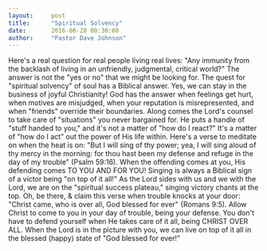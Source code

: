 ```yaml
---
layout:     post
title:      "Spiritual Solvency"
date:       2016-06-28 00:30:00
author:     "Pastor Dave Johnson"
---
```


Here's a real question for real people living real lives:  "Any immunity from the backlash of living in an unfriendly, judgmental, critical world?"  The answer is not the "yes or no" that we might be looking for. The quest for "spiritual solvency" of soul has a Biblical answer.  Yes, we can stay in the business of joyful Christianity!  God has the answer when feelings get hurt, when motives are misjudged, when your reputation is misrepresented, and when "friends" override their boundaries.  Along comes the Lord's counsel  to take care of "situations" you never bargained for.  He puts a handle of "stuff handed to you,"  and it's  not a matter of "how do I react?"  It's a matter of "how do I act" out the power of His life within.  Here's a verse to meditate on when the heat is on: "But I will sing of thy power; yea, I will sing aloud of thy mercy in the morning: for thou hast been my defense and refuge in the day of my trouble" (Psalm 59:16).   When the offending comes at you, His defending comes TO YOU AND FOR YOU!    Singing is always a Biblical sign of a victor being "on top of it all!"  As the Lord sides with us and we with the Lord, we are on the "spiritual success plateau," singing victory chants at the top.  Oh, be there, & claim this verse when trouble knocks at your door:  "Christ came, who is over all, God blessed for ever" {Romans 9:5).  Allow Christ to come to you in your day of trouble, being your defense. You don't have to defend yourself when He takes care of it all, being CHRIST OVER ALL. When the Lord is in the picture with you, we can live on top of it all in the blessed (happy) state of "God blessed for ever!"
